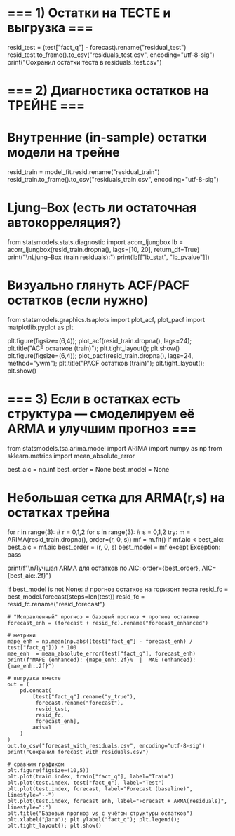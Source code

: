 # === 1) Остатки на ТЕСТЕ и выгрузка ===
resid_test = (test["fact_q"] - forecast).rename("residual_test")
resid_test.to_frame().to_csv("residuals_test.csv", encoding="utf-8-sig")
print("Сохранил остатки теста в residuals_test.csv")

# === 2) Диагностика остатков на ТРЕЙНЕ ===
# Внутренние (in-sample) остатки модели на трейне
resid_train = model_fit.resid.rename("residual_train")
resid_train.to_frame().to_csv("residuals_train.csv", encoding="utf-8-sig")

# Ljung–Box (есть ли остаточная автокорреляция?)
from statsmodels.stats.diagnostic import acorr_ljungbox
lb = acorr_ljungbox(resid_train.dropna(), lags=[10, 20], return_df=True)
print("\nLjung–Box (train residuals):")
print(lb[["lb_stat", "lb_pvalue"]])

# Визуально глянуть ACF/PACF остатков (если нужно)
from statsmodels.graphics.tsaplots import plot_acf, plot_pacf
import matplotlib.pyplot as plt

plt.figure(figsize=(6,4)); plot_acf(resid_train.dropna(), lags=24); plt.title("ACF остатков (train)"); plt.tight_layout(); plt.show()
plt.figure(figsize=(6,4)); plot_pacf(resid_train.dropna(), lags=24, method="ywm"); plt.title("PACF остатков (train)"); plt.tight_layout(); plt.show()

# === 3) Если в остатках есть структура — смоделируем её ARMA и улучшим прогноз ===
from statsmodels.tsa.arima.model import ARIMA
import numpy as np
from sklearn.metrics import mean_absolute_error

best_aic = np.inf
best_order = None
best_model = None

# Небольшая сетка для ARMA(r,s) на остатках трейна
for r in range(3):          # r = 0,1,2
    for s in range(3):      # s = 0,1,2
        try:
            m = ARIMA(resid_train.dropna(), order=(r, 0, s))
            mf = m.fit()
            if mf.aic < best_aic:
                best_aic = mf.aic
                best_order = (r, 0, s)
                best_model = mf
        except Exception:
            pass

print(f"\nЛучшая ARMA для остатков по AIC: order={best_order}, AIC={best_aic:.2f}")

if best_model is not None:
    # прогноз остатков на горизонт теста
    resid_fc = best_model.forecast(steps=len(test))
    resid_fc = resid_fc.rename("resid_forecast")

    # "Исправленный" прогноз = базовый прогноз + прогноз остатков
    forecast_enh = (forecast + resid_fc).rename("forecast_enhanced")

    # метрики
    mape_enh = np.mean(np.abs((test["fact_q"] - forecast_enh) / test["fact_q"])) * 100
    mae_enh  = mean_absolute_error(test["fact_q"], forecast_enh)
    print(f"MAPE (enhanced): {mape_enh:.2f}%  |  MAE (enhanced): {mae_enh:.2f}")

    # выгрузка вместе
    out = (
        pd.concat(
            [test["fact_q"].rename("y_true"),
             forecast.rename("forecast"),
             resid_test,
             resid_fc,
             forecast_enh],
            axis=1
        )
    )
    out.to_csv("forecast_with_residuals.csv", encoding="utf-8-sig")
    print("Сохранил forecast_with_residuals.csv")

    # сравним графиком
    plt.figure(figsize=(10,5))
    plt.plot(train.index, train["fact_q"], label="Train")
    plt.plot(test.index, test["fact_q"], label="Test")
    plt.plot(test.index, forecast, label="Forecast (baseline)", linestyle="--")
    plt.plot(test.index, forecast_enh, label="Forecast + ARMA(residuals)", linestyle=":")
    plt.title("Базовый прогноз vs с учётом структуры остатков")
    plt.xlabel("Дата"); plt.ylabel("fact_q"); plt.legend(); plt.tight_layout(); plt.show()
